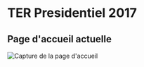 # TER Presidentiel 2017
   
## Page d'accueil actuelle   
![Capture de la page d'accueil](http://img15.hostingpics.net/pics/206267AccueilTER.png)
